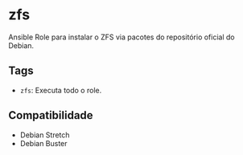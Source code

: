 # zfs

Ansible Role para instalar o ZFS via pacotes do repositório oficial do Debian.

## Tags

- `zfs`: Executa todo o role.

## Compatibilidade

- Debian Stretch
- Debian Buster
